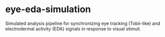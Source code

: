 # eye-eda-simulation
Simulated analysis pipeline for synchronizing eye tracking (Tobii-like) and electrodermal activity (EDA) signals in response to visual stimuli.
